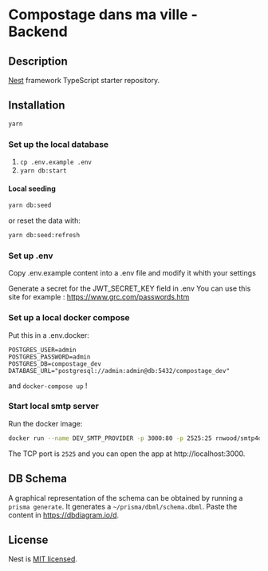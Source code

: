 # Compostage dans ma ville - Backend

## Description

[Nest](https://github.com/nestjs/nest) framework TypeScript starter repository.

## Installation

```bash
yarn
```

### Set up the local database

1. `cp .env.example .env`
2. `yarn db:start`

#### Local seeding

```bash
yarn db:seed
```
or reset the data with:
```bash
yarn db:seed:refresh
```

### Set up .env
Copy .env.example content into a .env file and modify it whith your settings

Generate a secret for the JWT_SECRET_KEY field in .env
You can use this site for example :
https://www.grc.com/passwords.htm

### Set up a local docker compose

Put this in a .env.docker:
```
POSTGRES_USER=admin
POSTGRES_PASSWORD=admin
POSTGRES_DB=compostage_dev
DATABASE_URL="postgresql://admin:admin@db:5432/compostage_dev"
```
and `docker-compose up` !

### Start local smtp server

Run the docker image:

```bash
docker run --name DEV_SMTP_PROVIDER -p 3000:80 -p 2525:25 rnwood/smtp4dev
```

The TCP port is `2525` and you can open the app at http://localhost:3000.

## DB Schema

A graphical representation of the schema can be obtained by running a `prisma generate`. It generates a `~/prisma/dbml/schema.dbml`.
Paste the content in https://dbdiagram.io/d.

## License

Nest is [MIT licensed](LICENSE).
